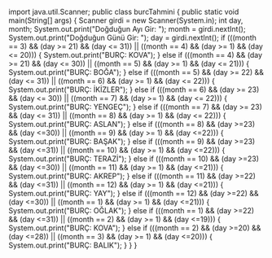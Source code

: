 import java.util.Scanner;
public class burcTahmini {
    public static void main(String[] args) {
        Scanner girdi = new Scanner(System.in);
        int day, month;
        System.out.print("Doğduğun Ayı Gir: ");
        month = girdi.nextInt();
        System.out.print("Doğduğun Günü Gir: ");
        day = girdi.nextInt();
        if (((month == 3) && (day >= 21) && (day <= 31)) || ((month == 4) && (day >= 1) && (day <= 20))) {
            System.out.print("BURÇ: KOVA");
        } else if (((month == 4) && (day >= 21) && (day <= 30)) || ((month == 5) && (day >= 1) && (day <= 21))) {
            System.out.print("BURÇ: BOĞA");
        } else if (((month == 5) && (day >= 22) && (day <= 31)) || ((month == 6) && (day >= 1) && (day <= 22))) {
            System.out.print("BURÇ: İKİZLER");
        } else if (((month == 6) && (day >= 23) && (day <= 30)) || ((month == 7) && (day >= 1) && (day <= 22))) {
            System.out.print("BURÇ: YENGEÇ");
        } else if (((month == 7) && (day >= 23) && (day <= 31)) || ((month == 8) && (day >= 1) && (day <= 22))) {
            System.out.print("BURÇ: ASLAN");
        } else if (((month == 8) && (day >=23) && (day <=30)) || ((month == 9) && (day >= 1) && (day <=22))) {
            System.out.print("BURÇ: BAŞAK");
        } else if (((month == 9) && (day >=23) && (day <=31)) || ((month == 10) && (day >= 1) && (day <=22))) {
            System.out.print("BURÇ: TERAZİ");
        } else if (((month == 10) && (day >=23) && (day <=30)) || ((month == 11) && (day >= 1) && (day <=21))) {
            System.out.print("BURÇ: AKREP");
        } else if (((month == 11) && (day >=22) && (day <=31)) || ((month == 12) && (day >= 1) && (day <=21))) {
            System.out.print("BURÇ: YAY");
        } else if (((month == 12) && (day >=22) && (day <=30)) || ((month == 1) && (day >= 1) && (day <=21))) {
            System.out.print("BURÇ: OĞLAK");
        } else if (((month == 1) && (day >=22) && (day <=31)) || ((month == 2) && (day >= 1) && (day <=19))) {
            System.out.print("BURÇ: KOVA");
        } else if (((month == 2) && (day >=20) && (day <=28)) || ((month == 3) && (day >= 1) && (day <=20))) {
            System.out.print("BURÇ: BALIK");
        }
    }
}
